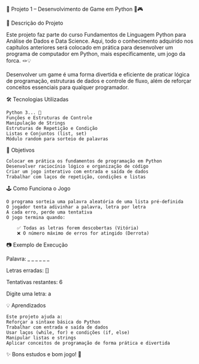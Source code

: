 📌 Projeto 1 – Desenvolvimento de Game em Python 🐍🎮

📖 Descrição do Projeto

Este projeto faz parte do curso Fundamentos de Linguagem Python para Análise de Dados e Data Science.
Aqui, todo o conhecimento adquirido nos capítulos anteriores será colocado em prática para desenvolver um programa de computador em Python, mais especificamente, um jogo da forca. 🪢💡

Desenvolver um game é uma forma divertida e eficiente de praticar lógica de programação, estruturas de dados e controle de fluxo, além de reforçar conceitos essenciais para qualquer programador.

🛠 Tecnologias Utilizadas

    Python 3... 🐍 
    Funções e Estruturas de Controle
    Manipulação de Strings
    Estruturas de Repetição e Condição
    Listas e Conjuntos (list, set)
    Módulo random para sorteio de palavras

🎯 Objetivos

    Colocar em prática os fundamentos de programação em Python
    Desenvolver raciocínio lógico e organização de código
    Criar um jogo interativo com entrada e saída de dados
    Trabalhar com laços de repetição, condições e listas

🕹 Como Funciona o Jogo

    O programa sorteia uma palavra aleatória de uma lista pré-definida
    O jogador tenta adivinhar a palavra, letra por letra
    A cada erro, perde uma tentativa
    O jogo termina quando:

        ✅ Todas as letras forem descobertas (Vitória)
        ❌ O número máximo de erros for atingido (Derrota)

📷 Exemplo de Execução

  Palavra: _ _ _ _ _ _
  
  Letras erradas: []
  
  Tentativas restantes: 6

  Digite uma letra: a
  
💡 Aprendizados

    Este projeto ajuda a:
    Reforçar a sintaxe básica do Python
    Trabalhar com entrada e saída de dados
    Usar laços (while, for) e condições (if, else)
    Manipular listas e strings
    Aplicar conceitos de programação de forma prática e divertida


✨ Bons estudos e bom jogo! 🚀
